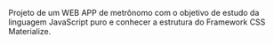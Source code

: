 Projeto de um WEB APP de metrônomo com o objetivo de estudo da linguagem JavaScript puro e conhecer a estrutura do Framework CSS Materialize.
